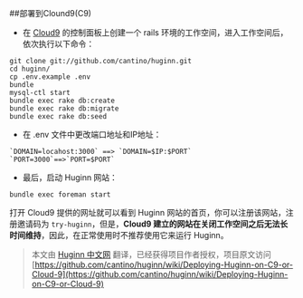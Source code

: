 ##部署到Clound9(C9)

* 在 [Cloud9](https://c9.io/?redirect=0) 的控制面板上创建一个 rails 环境的工作空间，进入工作空间后，依次执行以下命令：
```
git clone git://github.com/cantino/huginn.git
cd huginn/
cp .env.example .env
bundle
mysql-ctl start
bundle exec rake db:create
bundle exec rake db:migrate
bundle exec rake db:seed 
```
*  在 .env 文件中更改端口地址和IP地址：
```
`DOMAIN=locahost:3000` ==> `DOMAIN=$IP:$PORT`
`PORT=3000`==>`PORT=$PORT`
```
* 最后，启动 Huginn 网站：
```
bundle exec foreman start
```
打开 Cloud9 提供的网址就可以看到 Huginn 网站的首页，你可以注册该网站，注册邀请码为 `try-huginn`，但是，**Cloud9 建立的网站在关闭工作空间之后无法长时间维持**，因此，在正常使用时不推荐使用它来运行 Huginn。

> 本文由 [ Huginn 中文网](http://huginn.cn) 翻译，已经获得项目作者授权，项目原文访问 [https://github.com/cantino/huginn/wiki/Deploying-Huginn-on-C9-or-Cloud-9](https://github.com/cantino/huginn/wiki/Deploying-Huginn-on-C9-or-Cloud-9)

